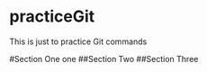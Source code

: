 # practiceGit
This is just to practice Git commands

#Section One one
##Section Two
##Section Three
